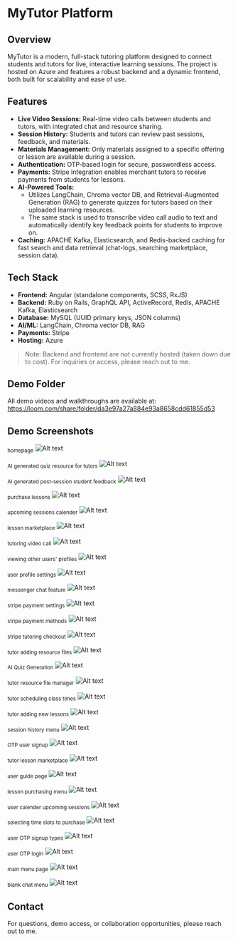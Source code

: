 # MyTutor Platform

## Overview
MyTutor is a modern, full-stack tutoring platform designed to connect students and tutors for live, interactive learning sessions. The project is hosted on Azure and features a robust backend and a dynamic frontend, both built for scalability and ease of use.

## Features
- **Live Video Sessions:** Real-time video calls between students and tutors, with integrated chat and resource sharing.
- **Session History:** Students and tutors can review past sessions, feedback, and materials.
- **Materials Management:** Only materials assigned to a specific offering or lesson are available during a session.
- **Authentication:** OTP-based login for secure, passwordless access.
- **Payments:** Stripe integration enables merchant tutors to receive payments from students for lessons.
- **AI-Powered Tools:**
  - Utilizes LangChain, Chroma vector DB, and Retrieval-Augmented Generation (RAG) to generate quizzes for tutors based on their uploaded learning resources.
  - The same stack is used to transcribe video call audio to text and automatically identify key feedback points for students to improve on.
- **Caching:** APACHE Kafka, Elasticsearch, and Redis-backed caching for fast search and data retrieval (chat-logs, searching marketplace, session data).
  
## Tech Stack
- **Frontend:** Angular (standalone components, SCSS, RxJS)
- **Backend:** Ruby on Rails, GraphQL API, ActiveRecord, Redis, APACHE Kafka, Elasticsearch
- **Database:** MySQL (UUID primary keys, JSON columns)
- **AI/ML:** LangChain, Chroma vector DB, RAG
- **Payments:** Stripe
- **Hosting:** Azure


> Note: Backend and frontend are not currently hosted (taken down due to cost). For inquiries or access, please reach out to me.

## Demo Folder
All demo videos and walkthroughs are available at:
https://loom.com/share/folder/da3e97a27a884e93a8658cdd61855d53

## Demo Screenshots
<sub>homepage</sub>
![Alt text](photos-mytutor/1.png)

<sub>AI generated quiz resource for tutors</sub>
![Alt text](photos-mytutor/aitutor.png)

<sub>AI generated post-session student feedback</sub>
![Alt text](photos-mytutor/19.png)

<sub>purchase lessons</sub>
![Alt text](photos-mytutor/3.png)

<sub>upcoming sessions calender</sub>
![Alt text](photos-mytutor/4.png)

<sub>lesson marketplace</sub>
![Alt text](photos-mytutor/5.png)

<sub>tutoring video call</sub>
![Alt text](photos-mytutor/6.png)

<sub>viewing other users' profiles</sub>
![Alt text](photos-mytutor/profilenice.png)

<sub>user profile settings</sub>
![Alt text](photos-mytutor/8.png)

<sub>messenger chat feature</sub>
![Alt text](photos-mytutor/7.png)

<sub>stripe payment settings</sub>
![Alt text](photos-mytutor/01.png)

<sub>stripe payment methods</sub>
![Alt text](photos-mytutor/02.png)

<sub>stripe tutoring checkout</sub>
![Alt text](photos-mytutor/03.png)

<sub>tutor adding resource files</sub>
![Alt text](photos-mytutor/10.png)

<sub>AI Quiz Generation</sub>
![Alt text](photos-mytutor/11.png)

<sub>tutor resource file manager</sub>
![Alt text](photos-mytutor/12.png)

<sub>tutor scheduling class times</sub>
![Alt text](photos-mytutor/13.png)

<sub>tutor adding new lessons</sub>
![Alt text](photos-mytutor/14.png)

<sub>session history menu</sub>
![Alt text](photos-mytutor/16.png)

<sub>OTP user signup</sub>
![Alt text](photos-mytutor/20.png)

<sub>tutor lesson marketplace</sub>
![Alt text](photos-mytutor/21.png)

<sub>user guide page</sub>
![Alt text](photos-mytutor/23.png)

<sub>lesson purchasing menu</sub>
![Alt text](photos-mytutor/24.png)

<sub>user calender upcoming sessions</sub>
![Alt text](photos-mytutor/25.png)

<sub>selecting time slots to purchase</sub>
![Alt text](photos-mytutor/26.png)

<sub>user OTP signup types</sub>
![Alt text](photos-mytutor/40.png)

<sub>user OTP login</sub>
![Alt text](photos-mytutor/41.png)

<sub>main menu page</sub>
![Alt text](photos-mytutor/44.png)

<sub>blank chat menu</sub>
![Alt text](photos-mytutor/49.png)

## Contact
For questions, demo access, or collaboration opportunities, please reach out to me. 

